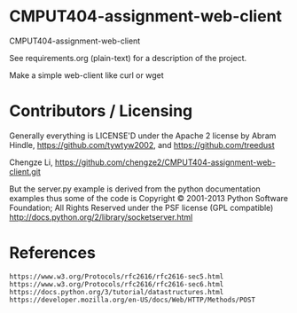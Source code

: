 CMPUT404-assignment-web-client
==============================

CMPUT404-assignment-web-client

See requirements.org (plain-text) for a description of the project.

Make a simple web-client like curl or wget

Contributors / Licensing
========================

Generally everything is LICENSE'D under the Apache 2 license by Abram Hindle, 
https://github.com/tywtyw2002, and https://github.com/treedust

Chengze Li,
https://github.com/chengze2/CMPUT404-assignment-web-client.git

But the server.py example is derived from the python documentation
examples thus some of the code is Copyright © 2001-2013 Python
Software Foundation; All Rights Reserved under the PSF license (GPL
compatible) http://docs.python.org/2/library/socketserver.html

References
==========
```https://www.w3.org/Protocols/rfc2616/rfc2616-sec5.html```
```https://www.w3.org/Protocols/rfc2616/rfc2616-sec6.html```
```https://docs.python.org/3/tutorial/datastructures.html```
```https://developer.mozilla.org/en-US/docs/Web/HTTP/Methods/POST```

